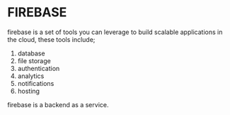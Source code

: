 # FIREBASE

firebase is a set of tools you can leverage to build scalable applications in the cloud, these tools include;

1. database
2. file storage
3. authentication
4. analytics
5. notifications
6. hosting

firebase is a backend as a service.